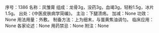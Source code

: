 序号：1386
名称：凤雏膏
组成：龙骨3g，没药3g，血竭3g，轻粉1.5g，冰片1.5g。
出处：《中医皮肤病学简编》。
主治：下腿溃疡。
加减：None
功效：None
用法用量：外敷。
制备方法：上为细末，与蛋黄焦油调匀。
临床应用：None
各家论述：None
用药禁忌：None
附注：None
